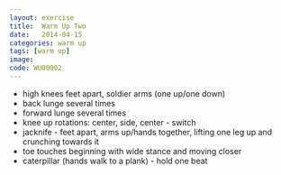```yaml
---
layout: exercise
title:  Warm Up Two
date:   2014-04-15
categories: warm up
tags: [warm up]
image: 
code: WU00002
---
```


- high knees feet apart, soldier arms (one up/one down)
- back lunge several times 
- forward lunge several times 
- knee up rotations: center, side, center - switch  
- jacknife - feet apart, arms up/hands together, lifting one leg up and crunching towards it  
- toe touches beginning with wide stance and moving closer 
- caterpillar (hands walk to a plank) - hold one beat